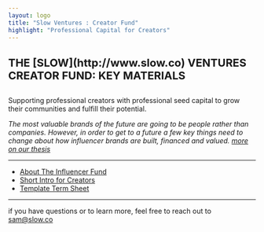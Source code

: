 ```yaml
---
layout: logo
title: "Slow Ventures : Creator Fund"
highlight: "Professional Capital for Creators"
---
```


<h4 style="font-size: 22px">THE [SLOW](http://www.slow.co) VENTURES CREATOR FUND:  KEY MATERIALS</h4> 

Supporting professional creators with professional seed capital to grow their communities and fulfill their potential.

*The most valuable brands of the future are going to be people rather than companies.  However, in order to get to a future a few key things need to change about how influencer brands are built, financed and valued. [more on our thesis](http://influence.slow.co/thesis)*

<hr>

<ul>
  <li><a href="https://docsend.com/view/fv33ypuy2vr8pfc6">About The Influencer Fund</a></li>
  <li><a href="https://docsend.com/view/z6xu4te7kbuj82ry">Short Intro for Creators</a></li>  
  <li><a href="https://docsend.com/view/dcdhv2645ga8uysv">Template Term Sheet</a></li>
</ul>

<hr>

if you have questions or to learn more, feel free to reach out to <a href="mailto:sam@slow.co">sam@slow.co</a>  







